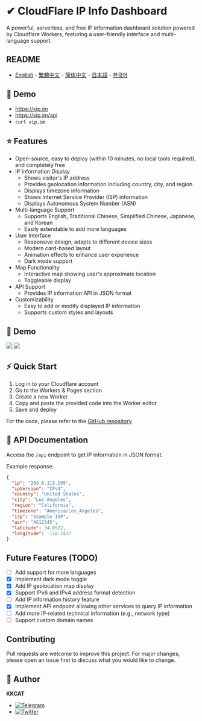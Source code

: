 # ✔ CloudFlare IP Info Dashboard

A powerful, serverless, and free IP information dashboard solution powered by Cloudflare Workers, featuring a user-friendly interface and multi-language support.

## README

- [English](README.md) - [繁體中文](README_zh-TW.md) - [简体中文](README_zh-CN.md) - [日本語](README_ja.md) - [한국어](README_ko.md)

## 📱 Demo

- https://xip.im
- https://xip.im/api
- ```curl xip.im```

## ⭐ Features

- Open-source, easy to deploy (within 10 minutes, no local tools required), and completely free
- IP Information Display
  - Shows visitor's IP address
  - Provides geolocation information including country, city, and region
  - Displays timezone information
  - Shows Internet Service Provider (ISP) information
  - Displays Autonomous System Number (ASN)
- Multi-language Support
  - Supports English, Traditional Chinese, Simplified Chinese, Japanese, and Korean
  - Easily extendable to add more languages
- User Interface
  - Responsive design, adapts to different device sizes
  - Modern card-based layout
  - Animation effects to enhance user experience
  - Dark mode support
- Map Functionality
  - Interactive map showing user's approximate location
  - Toggleable display
- API Support
  - Provides IP information API in JSON format
- Customizability
  - Easy to add or modify displayed IP information
  - Supports custom styles and layouts

## 👀 Demo

![](https://raw.githubusercontent.com/KKKKKCAT/CF-IPInfo/main/img/CF-IPInfo-1.webp)
![](https://raw.githubusercontent.com/KKKKKCAT/CF-IPInfo/main/img/CF-IPInfo-2.webp)

## ⚡ Quick Start

1. Log in to your Cloudflare account
2. Go to the Workers & Pages section
3. Create a new Worker
4. Copy and paste the provided code into the Worker editor
5. Save and deploy

For the code, please refer to the [GitHub repository](https://github.com/KKKKKCAT/CF-IPInfo/blob/main/CF-IPInfo.js)

## 📄 API Documentation

Access the `/api` endpoint to get IP information in JSON format.

Example response:

```json
{
  "ip": "203.0.113.195",
  "ipVersion": "IPv4",
  "country": "United States",
  "city": "Los Angeles",
  "region": "California",
  "timezone": "America/Los_Angeles",
  "isp": "Example ISP",
  "asn": "AS12345",
  "latitude": 34.0522,
  "longitude": -118.2437
}
```

## Future Features (TODO)

- [ ] Add support for more languages
- [x] Implement dark mode toggle
- [x] Add IP geolocation map display
- [x] Support IPv6 and IPv4 address format detection
- [ ] Add IP information history feature
- [x] Implement API endpoint allowing other services to query IP information
- [ ] Add more IP-related technical information (e.g., network type)
- [ ] Support custom domain names

## Contributing

Pull requests are welcome to improve this project. For major changes, please open an issue first to discuss what you would like to change.

## 👤 Author

**KKCAT**

- [![Telegram](https://img.shields.io/badge/-Telegram-2CA5E0?style=flat-square&logo=telegram&logoColor=white)](https://t.me/kkkkkcat)
- [![Twitter](https://img.shields.io/badge/Twitter-Follow-1DA1F2?style=flat&logo=twitter)](https://x.com/kcat88888)

